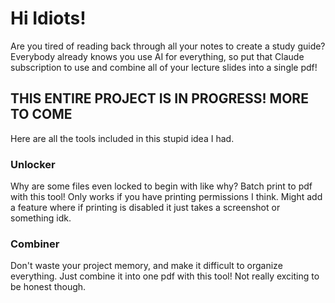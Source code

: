 # Hi Idiots!
Are you tired of reading back through all your notes to create a study guide? Everybody already knows you use AI for everything, so put that Claude subscription to use and combine all of your lecture slides into a single pdf!

## THIS ENTIRE PROJECT IS IN PROGRESS! MORE TO COME

Here are all the tools included in this stupid idea I had.

### Unlocker

Why are some files even locked to begin with like why? Batch print to pdf with this tool! Only works if you have printing permissions I think. Might add a feature where if printing is disabled it just takes a screenshot or something idk.

### Combiner

Don't waste your project memory, and make it difficult to organize everything. Just combine it into one pdf with this tool! Not really exciting to be honest though.

